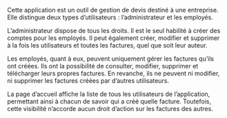 Cette application est un outil de gestion de devis destiné à une entreprise. Elle distingue deux types d’utilisateurs : l’administrateur et les employés.

L’administrateur dispose de tous les droits. Il est le seul habilité à créer des comptes pour les employés. Il peut également créer, modifier et supprimer à la fois les utilisateurs et toutes les factures, quel que soit leur auteur.

Les employés, quant à eux, peuvent uniquement gérer les factures qu’ils ont créées. Ils ont la possibilité de consulter, modifier, supprimer et télécharger leurs propres factures. En revanche, ils ne peuvent ni modifier, ni supprimer les factures créées par d’autres utilisateurs.

La page d’accueil affiche la liste de tous les utilisateurs de l’application, permettant ainsi à chacun de savoir qui a créé quelle facture. Toutefois, cette visibilité n’accorde aucun droit d’action sur les factures des autres.

